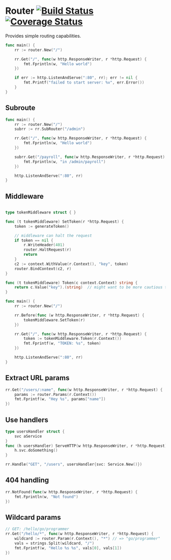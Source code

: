 # Router [![Build Status](https://travis-ci.org/chrisolsen/router.svg?branch=master)](https://travis-ci.org/chrisolsen/router) [![Coverage Status](https://coveralls.io/repos/github/chrisolsen/router/badge.svg?branch=master)](https://coveralls.io/github/chrisolsen/router?branch=master)

Provides simple routing capabilities. 

```Go
func main() {
    rr := router.New("/")

    rr.Get("/", func(w http.ResponseWriter, r *http.Request) {
        fmt.Fprintln(w, "Hello world")
    })

    if err := http.ListenAndServe(":80", rr); err != nil {
        fmt.Printf("failed to start server: %v", err.Error())
    }
}
```

## Subroute
```Go
func main() {
    rr := router.New("/")
    subrr := rr.SubRouter("/admin")

    rr.Get("/", func(w http.ResponseWriter, r *http.Request) {
        fmt.Fprintln(w, "Hello world")
    })

    subrr.Get("/payroll", func(w http.ResponseWriter, r *http.Request) {
        fmt.Fprintln(w, "in /admin/payroll")
    })

    http.ListenAndServe(":80", rr)
}
```

## Middleware
```Go

type tokenMiddleware struct { }

func (t tokenMiddleware) SetToken(r *http.Request) {
    token := generateToken()

    // middleware can halt the request
    if token == nil {
        r.WriteHeader(401)
        router.HaltRequest(r)
        return
    }
    c2 := context.WithValue(r.Context(), "key", token)
    router.BindContext(c2, r)
}

func (t tokenMiddleware) Token(c context.Context) string {
    return c.Value("key").(string)  // might want to be more cautious than this
}

func main() {
    rr := router.New("/")

    rr.Before(func (w http.ResponseWriter, r *http.Request) {
        tokenMiddleware.SetToken(r)
    })

    rr.Get("/", func(w http.ResponseWriter, r *http.Request) {
        token := tokenMiddleware.Token(r.Context())
        fmt.Fprintf(w, "TOKEN: %s", token)
    })

    http.ListenAndServe(":80", rr)
}
```



## Extract URL params

```Go
rr.Get("/users/:name", func(w http.ResponseWriter, r *http.Request) {
    params := router.Params(r.Context())
    fmt.Fprintf(w, "Hey %s", params["name"])
})
```

## Use handlers
```Go
type usersHandler struct {
    svc aService
}
func (h usersHandler) ServeHTTP(w http.ResponseWriter, r *http.Request) {
    h.svc.doSomething()
}

rr.Handle("GET", "/users", usersHandler{svc: Service.New()})
```

## 404 handling
```Go
rr.NotFound(func(w http.ResponseWriter, r *http.Request) {
    fmt.Fprintln(w, "Not found")
})
```

## Wildcard params
```Go
// GET: /hello/go/programmer
rr.Get("/hello/*", func(w http.ResponseWriter, r *http.Request) {
    wildcard := router.Param(r.Context(), "*") // => "go/programmer"
    vals = strings.Split(wildcard, "/")
    fmt.Fprintf(w, "Hello %s %s", vals[0], vals[1])
})
```
